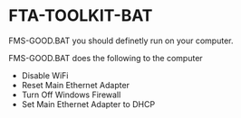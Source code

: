 # FTA-TOOLKIT-BAT

FMS-GOOD.BAT you should definetly run on your computer.

FMS-GOOD.BAT does the following to the computer
- Disable WiFi
- Reset Main Ethernet Adapter
- Turn Off Windows Firewall
- Set Main Ethernet Adapter to DHCP
